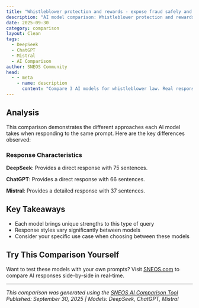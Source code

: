 ```yaml
---
title: "Whistleblower protection and rewards - expose fraud safely and legally"
description: "AI model comparison: Whistleblower protection and rewards - expose fraud safely and legally..."
date: 2025-09-30
category: comparison
layout: Clean
tags:
  - DeepSeek
  - ChatGPT
  - Mistral
  - AI Comparison
author: SNEOS Community
head:
  - - meta
    - name: description
      content: "Compare 3 AI models for whistleblower law. Real responses from DeepSeek, ChatGPT, Mistral with detailed analysis."
---
```


<ChatComparison
  title="Whistleblower protection and rewards - expose fraud safely and legally"
  prompt="Whistleblower protection and rewards - expose fraud safely and legally"
  :responses='{"DeepSeek": "Of course. This is a critical topic. Exposing fraud, especially against powerful entities like corporations or governments, is incredibly risky. However, robust legal frameworks exist in many countries to protect and even reward individuals who come forward with information about significant wrongdoing.\n\nHere is a comprehensive guide to understanding whistleblower protection and rewards, and how to expose fraud safely and legally.\n\n### The Core Principle: You Are Not Alone\n\nThe key thing to understand is that you are not the first person to face this dilemma. Legislators have created specific laws precisely because they recognize that whistleblowers are essential for uncovering fraud that harms the public, the government, and the economy.\n\n---\n\n### Part 1: Major Laws Offering Protection \u0026 Rewards\n\nDifferent laws cover different types of fraud. Knowing which one applies to your situation is the first step.\n\n#### 1. The Dodd-Frank Act \u0026 The False Claims Act (USA - Gold Standard)\nThese are the two most powerful whistleblower laws in the world, primarily in the United States.\n\n* **The False Claims Act (FCA):**\n * **What it covers:** Fraud against government programs and contracts. This is the classic \u0022defrauding the taxpayer\u0022 law. Examples include healthcare fraud (overbilling Medicare/Medicaid), defense contractor fraud, and pandemic relief loan fraud.\n * **Rewards:** Whistleblowers (called \u0022Relators\u0022) can receive **15-30%** of the amount the government recovers, which can amount to tens of millions of dollars.\n * **Protection:** Strong anti-retaliation provisions. If you are fired, demoted, or harassed, you can sue for reinstatement, double back pay, and other damages.\n\n* **The Dodd-Frank Wall Street Reform and Consumer Protection Act:**\n * **What it covers:** Securities violations (stock manipulation, accounting fraud) and Commodities fraud. If a publicly traded company is lying to its investors or manipulating markets, this is the law that applies.\n * **Rewards:** The SEC (Securities and Exchange Commission) and CFTC (Commodity Futures Trading Commission) can award **10-30%** of the monetary sanctions collected (when sanctions exceed $1 million).\n * **Protection:** Strong anti-retaliation protections, and critically, you can report **anonymously** through an attorney. Your identity is not revealed to your employer until it is time for a reward payout.\n\n#### 2. Other Key US Laws\n* **IRS Whistleblower Program:** For reporting tax evasion where the amount in dispute exceeds $2 million. Rewards are 15-30% of the collected proceeds.\n* **The Anti-Money Laundering Act (AMLA):** Allows whistleblowers to report violations of US anti-money laundering laws to the Treasury Department for rewards.\n* **OSHA Whistleblower Protection Program:** Enforces anti-retaliation provisions of more than 20 federal laws covering workplace safety, environmental protection, and consumer product safety.\n\n#### 3. International Frameworks\n* **European Union:** The EU Whistleblower Directive requires all member states to have strong, harmonized protections for individuals reporting breaches of EU law (e.g., fraud, tax evasion, environmental crimes).\n* **United Kingdom:** The Public Interest Disclosure Act (PIDA) protects workers who \u0022blow the whistle\u0022 about wrongdoing.\n* **Other Countries:** Australia, Canada, South Korea, and others have developed their own whistleblower protection laws, though the reward structures are often not as lucrative as the US model.\n\n---\n\n### Part 2: The Safe \u0026 Legal Action Plan: A Step-by-Step Guide\n\n**\u26A0\uFE0F Warning: This is not legal advice. You MUST consult with a specialized whistleblower attorney before taking any action.**\n\n#### Step 1: Quietly Gather Evidence (Safely)\n* **What to collect:** Documents, emails, internal reports, spreadsheets, recordings (check local laws on recording conversations). Focus on evidence that proves the *who, what, when, where, and how* of the fraud.\n* **How to do it safely:** Do not use your work computer or phone for any personal research or communication about the fraud. Assume your employer monitors this activity. Use a personal device on a non-company network.\n\n#### Step 2: Consult a Whistleblower Attorney (The Most Important Step)\n* **Why it\u0027s essential:** A good attorney will:\n * Confirm you have a valid case.\n * Identify the correct legal channel (FCA, SEC, etc.).\n * Guide you on the specific evidence you need.\n * Protect your identity (especially under Dodd-Frank).\n * Navigate the complex filing procedures and deadlines.\n* **How to find one:** Look for law firms with dedicated \u0022whistleblower\u0022 or \u0022qui tam\u0022 practices. Many work on a contingency basis, meaning they only get paid if you win a reward.\n\n#### Step 3: Develop a Strategy with Your Attorney\nYour attorney will help you decide the best way to report:\n* **Internal Reporting:** Sometimes, it\u0027s safest to report internally first, especially if there is a trustworthy and anonymous internal hotline. Your attorney can advise if this is wise in your situation.\n* **Government Reporting:** This is the primary path for seeking rewards. Your attorney will prepare a \u0022tip\u0022 or \u0022complaint\u0022 and submit it to the correct government agency (e.g., DOJ for FCA, SEC for securities fraud).\n* **Anonymous Reporting:** Under laws like Dodd-Frank, your attorney can submit the tip on your behalf without revealing your name.\n\n#### Step 4: Document Everything \u0026 Prepare for Retaliation\n* Keep a detailed, dated journal of events.\n* Save copies of your performance reviews and any positive communications to establish your record before blowing the whistle.\n* Understand what constitutes illegal retaliation (firing, demotion, harassment, isolation) and report it immediately to your attorney if it occurs.\n\n---\n\n### Part 3: Crucial Do\u0027s and Don\u0027ts\n\n| Do\u0027s | Don\u0027ts |\n| :--- | :--- |\n| **DO** consult an attorney first. | **DON\u0027T** talk to colleagues about your plans. |\n| **DO** use personal devices and networks. | **DON\u0027T** remove documents that are protected by attorney-client privilege. |\n| **DO** follow your attorney\u0027s strategic advice. | **DON\u0027T** delay. Statutes of limitations apply. |\n| **DO** document your own good performance. | **DON\u0027T** go to the media without legal counsel. This can often disqualify you from rewards. |\n| **DO** understand the specific law you are reporting under. | **DON\u0027T** exaggerate or make assumptions. Stick to the facts you can prove. |\n\n### Final Thoughts\n\nBlowing the whistle is a courageous act that serves the public interest. While the path is fraught with risk, the legal system provides powerful tools to protect you and reward you for your contribution.\n\nThe single most important takeaway is to **seek expert legal counsel before you do anything else.** A qualified whistleblower attorney is your best ally in navigating this complex process safely and successfully.", "ChatGPT": "Whistleblower protection and rewards programs are designed to encourage individuals to report fraud, corruption, or other illegal activities safely and legally. Here\u2019s a comprehensive overview on how to expose fraud while ensuring your legal protection and possibly earning rewards:\n\n### What is a Whistleblower?\nA whistleblower is a person who reports wrongdoing, such as fraud, corruption, safety violations, or abuse, often within an organization. Their disclosures can help uncover illegal or unethical conduct that would otherwise remain hidden.\n\n---\n\n### Whistleblower Protections\n\n1. **Legal Protections:**\n - **Anti-Retaliation Laws:** Many countries have laws that protect whistleblowers from retaliation, such as firing, demotion, harassment, or discrimination. Examples include:\n - **U.S.:** The Whistleblower Protection Act, Sarbanes-Oxley Act, Dodd-Frank Act.\n - **EU:** EU Whistleblower Protection Directive.\n - Other countries have similar statutes.\n - **Confidentiality:** Whistleblowers often have the right to remain anonymous or have their identity protected to avoid retaliation.\n - **Right to Sue for Retaliation:** If retaliation occurs, whistleblowers may be able to file a lawsuit against the employer.\n\n2. **Internal Channels:**\n - Many companies have anonymous hotlines or designated offices (e.g., compliance departments) for reporting fraud internally.\n - Reporting internally first can sometimes resolve issues quickly without public exposure.\n\n3. **External Reporting Agencies:**\n - Whistleblowers can report fraud to government agencies such as:\n - **U.S. Securities and Exchange Commission (SEC)**\n - **Department of Justice (DOJ)**\n - **Occupational Safety and Health Administration (OSHA)**\n - In other countries, similar regulatory authorities exist.\n - These agencies often provide mechanisms to protect whistleblowers.\n\n4. **Legal Counsel:**\n - Consult an attorney experienced in whistleblower law before reporting, especially if anonymity is important or risk of retaliation is high.\n - Lawyers can guide you through the reporting process safely.\n\n---\n\n### Whistleblower Rewards\n\n1. **Monetary Incentives:**\n - Certain agencies offer financial rewards for information leading to successful enforcement actions.\n - For example, under the U.S. Dodd-Frank Act, the SEC may award 10-30% of penalties over $1 million to eligible whistleblowers.\n\n2. **Eligibility Requirements:**\n - The information must lead to successful enforcement or recovery of funds.\n - The whistleblower usually must provide original information not already known to the agency.\n - Follow agency-specific submission procedures carefully.\n\n---\n\n### Steps to Whistleblow Safely and Legally\n\n1. **Document Evidence Carefully:**\n - Collect and preserve clear and accurate evidence.\n - Avoid unauthorized access to confidential information.\n\n2. **Understand Relevant Laws:**\n - Research whistleblower protections in your jurisdiction.\n - Know your rights and obligations.\n\n3. **Report Through the Proper Channel:**\n - Use official whistleblower programs or hotlines.\n - Consider anonymity if needed.\n\n4. **Seek Legal Advice:**\n - Talk to a lawyer before disclosure.\n\n5. **Keep Records:**\n - Document your disclosures and any retaliation incidents.\n\n---\n\n### Resources\n\n- **U.S. SEC Whistleblower Program:** https://www.sec.gov/whistleblower\n- **U.S. DOJ Fraud Hotline:** https://www.justice.gov/criminal-fraud/complaint-form\n- **OSHA Whistleblower Protection:** https://www.whistleblowers.gov/\n- **National Whistleblower Center:** https://www.whistleblowers.org/\n- **EU Whistleblower Protection Directive:** Information available via EU official websites\n\n---\n\n### Summary\n- Whistleblowing is vital for exposing fraud but involves risk.\n- Legal protections exist but vary by jurisdiction.\n- Use official channels and seek legal advice.\n- Rewards may be available for successful disclosures.\n- Keep records, protect your identity if necessary, and act responsibly.\n\nIf you have specific concerns or a situation in mind, I can provide more tailored guidance.", "Mistral": "Whistleblower protection and rewards are designed to encourage individuals to expose fraud, corruption, and other illegal activities safely and legally. Here are some key aspects of whistleblower protection and rewards in the United States:\n\n### Whistleblower Protection\n\n1. **False Claims Act (FCA)**:\n - **Qui Tam Provisions**: Allows private citizens to file lawsuits on behalf of the government against companies or individuals that have defrauded the government.\n - **Protection**: Prohibits retaliation against whistleblowers who report fraud.\n\n2. **Dodd-Frank Wall Street Reform and Consumer Protection Act**:\n - **SEC Whistleblower Program**: Protects whistleblowers who report securities law violations to the Securities and Exchange Commission (SEC).\n - **CFTC Whistleblower Program**: Protects whistleblowers who report violations of the Commodity Exchange Act to the Commodity Futures Trading Commission (CFTC).\n\n3. **Sarbanes-Oxley Act (SOX)**:\n - **Protection**: Provides protection for employees of publicly traded companies who report fraud or other illegal activities.\n\n4. **Whistleblower Protection Act (WPA)**:\n - **Federal Employees**: Protects federal employees who disclose information they reasonably believe evidences a violation of any law, rule, or regulation; gross mismanagement; a gross waste of funds; an abuse of authority; or a substantial and specific danger to public health or safety.\n\n5. **State Laws**:\n - Many states have their own whistleblower protection laws that cover a variety of industries and types of fraud.\n\n### Whistleblower Rewards\n\n1. **False Claims Act (FCA)**:\n - **Rewards**: Whistleblowers (known as \u0022relators\u0022) can receive between 15% and 30% of the amount recovered by the government.\n\n2. **Dodd-Frank Act**:\n - **SEC Whistleblower Program**: Whistleblowers can receive between 10% and 30% of the monetary sanctions collected in actions where the sanctions exceed $1 million.\n - **CFTC Whistleblower Program**: Similar to the SEC program, whistleblowers can receive between 10% and 30% of the monetary sanctions collected in actions where the sanctions exceed $1 million.\n\n3. **IRS Whistleblower Program**:\n - **Rewards**: Whistleblowers can receive between 15% and 30% of the amount collected by the IRS if the taxes, penalties, interest, and other amounts in dispute exceed $2 million.\n\n### Steps to Expose Fraud Safely and Legally\n\n1. **Document Evidence**:\n - Gather and document all relevant evidence, including emails, documents, and any other records that support your allegations.\n\n2. **Consult a Lawyer**:\n - Seek legal advice from an attorney experienced in whistleblower cases. They can guide you through the process and help protect your rights.\n\n3. **Report to the Appropriate Agency**:\n - Depending on the type of fraud, report it to the relevant agency (e.g., SEC, CFTC, IRS, or the Department of Justice for FCA cases).\n\n4. **Follow Procedures**:\n - Ensure you follow the specific procedures and deadlines set by the relevant whistleblower program.\n\n5. **Maintain Confidentiality**:\n - Keep your whistleblower status confidential to protect yourself from retaliation and to maximize your chances of receiving a reward.\n\n6. **Cooperate with Investigations**:\n - Be prepared to cooperate with investigations and provide additional information as needed.\n\n### Conclusion\n\nWhistleblower protection and rewards provide a powerful incentive for individuals to come forward and expose fraud and other illegal activities. By following the appropriate legal procedures and seeking legal advice, whistleblowers can help ensure that justice is served while protecting their own rights and potentially receiving significant financial rewards."}' 
  published-date="11:41"
/>

## Analysis

This comparison demonstrates the different approaches each AI model takes when responding to the same prompt. Here are the key differences observed:

### Response Characteristics

**DeepSeek**: Provides a direct response with 75 sentences. 

**ChatGPT**: Provides a direct response with 66 sentences. 

**Mistral**: Provides a detailed response with 37 sentences. 

## Key Takeaways

- Each model brings unique strengths to this type of query
- Response styles vary significantly between models
- Consider your specific use case when choosing between these models

## Try This Comparison Yourself

Want to test these models with your own prompts? Visit [SNEOS.com](https://sneos.com) to compare AI responses side-by-side in real-time.

---

*This comparison was generated using the [SNEOS AI Comparison Tool](https://sneos.com)*
*Published: September 30, 2025 | Models: DeepSeek, ChatGPT, Mistral*

